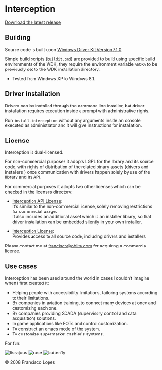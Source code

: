 Interception
============

[Download the latest release][latest-release]

Building
--------

Source code is built upon [Windows Driver Kit Version 7.1.0][wdk].

Simple build scripts (`buildit.cmd`) are provided to build using specific build
environments of the WDK, they require the environment variable `%WDK%` to be
previously set to the WDK installation directory.

- Tested from Windows XP to Windows 8.1.

Driver installation
-------------------

Drivers can be installed through the command line installer, but driver
installation requires execution inside a prompt with administrative rights.

Run `install-interception` without any arguments inside an console executed as
administrator and it will give instructions for installation.

License
-------
Interception is dual-licensed.

For non-commercial purposes it adopts LGPL for the library and its source code,
with rights of distribution of the related binary assets (drivers and installers
) once communication with drivers happen solely by use of the library and its
API.

For commercial purposes it adopts two other licenses which can be checked in the
[licenses directory][licenses]:

 - [Interception API License][interception-api-license]:  
 It's similar to the non-commercial license, solely removing restrictions for
 commercial usage.  
 It also includes an additional asset which is an installer
 library, so that driver installation can be embedded silently in your own
 installer.

 - [Interception License][interception-license]:  
 Provides access to all source code, including drivers and installers.

Please contact me at <francisco@oblita.com> for acquiring a commercial license.

Use cases
---------

Interception has been used around the world in cases I couldn't imagine when I
first created it:

 - Helping people with accessibility limitations, tailoring systems according
 to their limitations.
 - By companies in aviation training, to connect many devices at once and
 customizing each one.
 - By companies providing SCADA (supervisory control and data acquisition)
 solutions.
 - In game applications like BOTs and control customization.
 - To construct an emacs mode of the system.
 - To customize supermarket cashier's systems.

For fun:

![lissajous][lissajous]
![rose][rose]
![butterfly][butterfly]

© 2008 Francisco Lopes

[latest-release]: https://github.com/oblitum/interception/releases/latest
[wdk]: http://www.microsoft.com/en-us/download/details.aspx?id=11800
[lissajous]: https://sites.google.com/a/oblita.com/yorick/_/rsrc/1237686557679/hooking-part3/lissajous.png
[rose]: https://sites.google.com/a/oblita.com/yorick/_/rsrc/1237686585300/hooking-part3/rose.png
[butterfly]: https://sites.google.com/a/oblita.com/yorick/_/rsrc/1237686591599/hooking-part3/butterfly.png
[licenses]: https://github.com/oblitum/Interception/tree/master/licenses
[interception-license]: https://github.com/oblitum/Interception/blob/master/licenses/commercial-usage/Interception.pdf
[interception-api-license]: https://github.com/oblitum/Interception/blob/master/licenses/commercial-usage/Interception%20API.pdf
